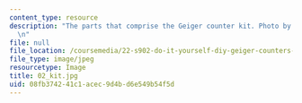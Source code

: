 ```yaml
---
content_type: resource
description: "The parts that comprise the Geiger counter kit. Photo by Mark Chilenski.\r\
  \n"
file: null
file_location: /coursemedia/22-s902-do-it-yourself-diy-geiger-counters-january-iap-2015/08fb374241c1acec9d4bd6e549b54f5d_02_kit.jpg
file_type: image/jpeg
resourcetype: Image
title: 02_kit.jpg
uid: 08fb3742-41c1-acec-9d4b-d6e549b54f5d
---
```

